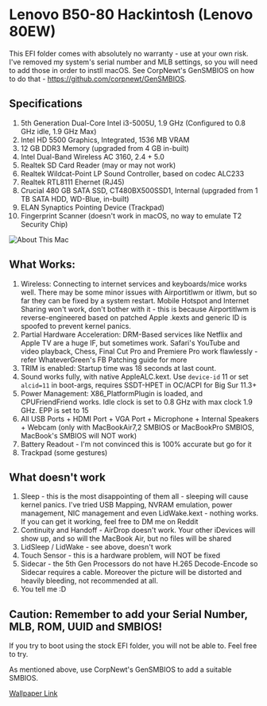 # Lenovo B50-80 Hackintosh (Lenovo 80EW)

This EFI folder comes with absolutely no warranty - use at your own risk. I've removed my system's serial number and MLB settings, so you will need to add those in order to instll macOS. See CorpNewt's GenSMBIOS on how to do that - https://github.com/corpnewt/GenSMBIOS.

## Specifications
1. 5th Generation Dual-Core Intel i3-5005U, 1.9 GHz (Configured to 0.8 GHz idle, 1.9 GHz Max)
2. Intel HD 5500 Graphics, Integrated, 1536 MB VRAM
3. 12 GB DDR3 Memory (upgraded from 4 GB in-built)
4. Intel Dual-Band Wireless AC 3160, 2.4 + 5.0
5. Realtek SD Card Reader (may or may not work) 
6. Realtek Wildcat-Point LP Sound Controller, based on codec ALC233
7. Realtek RTL8111 Ehernet (RJ45)
8. Crucial 480 GB SATA SSD, CT480BX500SSD1, Internal (upgraded from 1 TB SATA HDD, WD-Blue, in-built)
9. ELAN Synaptics Pointing Device (Trackpad)
10. Fingerprint Scanner (doesn't work in macOS, no way to emulate T2 Security Chip)

![About This Mac](https://user-images.githubusercontent.com/90323866/143816309-45de882f-ed23-43bb-8cf0-706fcb130ff1.png)


## What Works:
1. Wireless: Connecting to internet services and keyboards/mice works well. There may be some minor issues with Airportitlwm or itlwm, but so far they can be fixed by a system restart. Mobile Hotspot and Internet Sharing won't work, don't bother with it - this is because Airportitlwm is reverse-engineered based on patched Apple .kexts and generic ID is spoofed to prevent kernel panics.
2. Partial Hardware Acceleration: DRM-Based services like Netflix and Apple TV are a huge IF, but sometimes work. Safari's YouTube and video playback, Chess, Final Cut Pro and Premiere Pro work flawlessly - refer WhateverGreen's FB Patching guide for more
3. TRIM is enabled: Startup time was 18 seconds at last count.
4. Sound works fully, with native AppleALC.kext. Use `device-id` 11 or set `alcid=11` in boot-args, requires SSDT-HPET in OC/ACPI for Big Sur 11.3+
5. Power Management: X86_PlatformPlugin is loaded, and CPUFriendFriend works. Idle clock is set to 0.8 GHz with max clock 1.9 GHz. EPP is set to 15
6. All USB Ports + HDMI Port + VGA Port + Microphone + Internal Speakers + Webcam (only with MacBookAir7,2 SMBIOS or MacBookPro SMBIOS, MacBook's SMBIOS will NOT work)
7. Battery Readout - I'm not convinced this is 100% accurate but go for it
8. Trackpad (some gestures)

## What doesn't work
1. Sleep - this is the most disappointing of them all - sleeping will cause kernel panics. I've tried USB Mapping, NVRAM emulation, power management, NIC management and even LidWake.kext - nothing works. If you can get it working, feel free to DM me on Reddit
2. Continuity and Handoff - AirDrop doesn't work. Your other iDevices will show up, and so will the MacBook Air, but no files will be shared
3. LidSleep / LidWake - see above, doesn't work
4. Touch Sensor - this is a hardware problem, will NOT be fixed
5. Sidecar - the 5th Gen Processors do not have H.265 Decode-Encode so Sidecar requires a cable. Moreover the picture will be distorted and heavily bleeding, not recommended at all.
6. You tell me :D

## Caution: Remember to add your Serial Number, MLB, ROM, UUID and SMBIOS!
If you try to boot using the stock EFI folder, you will not be able to. Feel free to try. 

As mentioned above, use CorpNewt's GenSMBIOS to add a suitable SMBIOS.

[Wallpaper Link](https://github.com/moneaalhad/LenovoB50.80_Hackintosh/files/7615976/iOS.13.png.zip)

